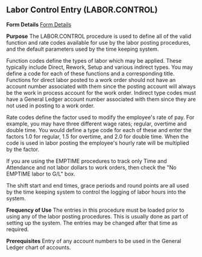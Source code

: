 ## Labor Control Entry (LABOR.CONTROL)
<PageHeader />

**Form Details**
[Form Details](../LABOR-CONTROL-1/README.md)

**Purpose**
The LABOR.CONTROL procedure is used to define all of the valid function and
rate codes available for use by the labor posting procedures, and the default
parameters used by the time keeping system.

Function codes define the types of labor which may be applied. These typically
include Direct, Rework, Setup and various indirect types. You may define a
code for each of these functions and a corresponding title. Functions for
direct labor posted to a work order should not have an account number
associated with them since the posting account will always be the work in
process account for the work order. Indirect type codes must have a General
Ledger account number associated with them since they are not used in posting
to a work order.

Rate codes define the factor used to modify the employee's rate of pay. For
example, you may have three different wage rates; regular, overtime and double
time. You would define a type code for each of these and enter the factors 1.0
for regular, 1.5 for overtime, and 2.0 for double time. When the code is used
in labor posting the employee's hourly rate will be multiplied by the factor.

If you are using the EMPTIME procedures to track only Time and Attendance and
not labor dollars to work orders, then check the "No EMPTIME labor to G/L"
box.

The shift start and end times, grace periods and round points are all used by
the time keeping system to control the logging of labor hours into the system.

**Frequency of Use**
The entries in this procedure must be loaded prior to using any of the labor
posting procedures. This is usually done as part of setting up the system. The
entries may be changed after that time as required.

**Prerequisites**
Entry of any account numbers to be used in the General Ledger chart of
accounts.

<badge text= "Version 8.10.57 " vertical="middle" />

<PageFooter />
